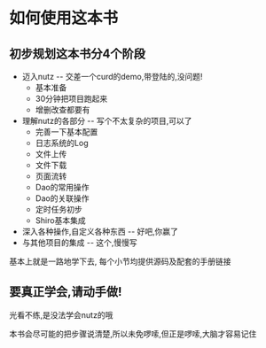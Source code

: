 # 如何使用这本书

## 初步规划这本书分4个阶段


* 迈入nutz -- 交差一个curd的demo,带登陆的,没问题!
	*  基本准备
	*  30分钟把项目跑起来
	*  增删改查都要有
* 理解nutz的各部分 -- 写个不太复杂的项目,可以了
	* 完善一下基本配置
	* 日志系统的Log
	* 文件上传
	* 文件下载
	* 页面流转
	* Dao的常用操作
	* Dao的关联操作
	* 定时任务初步
	* Shiro基本集成
* 深入各种操作,自定义各种东西 -- 好吧,你赢了
* 与其他项目的集成 -- 这个,慢慢写

基本上就是一路地学下去, 每个小节均提供源码及配套的手册链接

## 要真正学会,请动手做!

光看不练,是没法学会nutz的哦

本书会尽可能的把步骤说清楚,所以未免啰嗦,但正是啰嗦,大脑才容易记住
